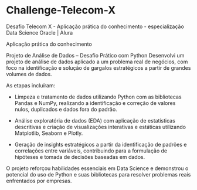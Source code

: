 # Challenge-Telecom-X
Desafio Telecom X - Aplicação prática do conhecimento - especialização Data Science Oracle | Alura

Aplicação prática do conhecimento

Projeto de Análise de Dados – Desafio Prático com Python
Desenvolvi um projeto de análise de dados aplicado a um problema real de negócios, com foco na identificação e solução de gargalos estratégicos a partir de grandes volumes de dados.

As etapas incluíram:

* Limpeza e tratamento de dados utilizando Python com as bibliotecas Pandas e NumPy, realizando a identificação e correção de valores nulos, duplicados e dados fora do padrão.

* Análise exploratória de dados (EDA) com aplicação de estatísticas descritivas e criação de visualizações interativas e estáticas utilizando Matplotlib, Seaborn e Plotly.

* Geração de insights estratégicos a partir da identificação de padrões e correlações entre variáveis, contribuindo para a formulação de hipóteses e tomada de decisões baseadas em dados.

O projeto reforçou habilidades essenciais em Data Science e demonstrou o potencial do uso de Python e suas bibliotecas para resolver problemas reais enfrentados por empresas.
